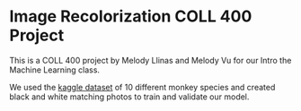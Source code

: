 # Image Recolorization COLL 400 Project
This is a COLL 400 project by Melody Llinas and Melody Vu for our Intro the Machine Learning class.

We used the [kaggle dataset](https://www.google.com/url?q=https://www.kaggle.com/datasets/slothkong/10-monkey-species/&sa=D&source=docs&ust=1701357394325106&usg=AOvVaw3E7ABWaJSivMcEKtBl3ldz) of 10 different monkey species and created black and white matching photos to train and validate our model.
